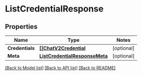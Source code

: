 # ListCredentialResponse

## Properties
Name | Type | Notes
------------ | ------------- | -------------
**Credentials** | [**[]ChatV2Credential**](chat.v2.credential.md) | [optional] 
**Meta** | [**ListCredentialResponseMeta**](ListCredentialResponse_meta.md) | [optional] 

[[Back to Model list]](../README.md#documentation-for-models) [[Back to API list]](../README.md#documentation-for-api-endpoints) [[Back to README]](../README.md)


